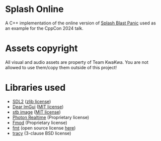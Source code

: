 # Splash Online
A C++ implementation of the online version of [Splash Blast Panic](https://playsbp.ch/) used as an example for the CppCon 2024 talk.
# Assets copyright
All visual and audio assets are property of Team KwaKwa. You are not allowed to use them/copy them outside of this project!
# Libraries used
- [SDL2](https://www.libsdl.org/) ([zlib license](https://www.libsdl.org/license.php))
- [Dear ImGui](https://github.com/ocornut/imgui) ([MIT license](https://github.com/ocornut/imgui/blob/master/LICENSE.txt))
- [stb image](https://github.com/nothings/stb) ([MIT license](https://github.com/nothings/stb/blob/master/LICENSE))
- [Photon Realtime](https://www.photonengine.com/realtime) (Proprietary license)
- [Fmod](https://www.fmod.com/) (Proprietary license)
- [fmt](https://github.com/fmtlib/fmt) (open source license [here](https://github.com/fmtlib/fmt/blob/master/LICENSE))
- [tracy](https://github.com/wolfpld/tracy) (3-clause BSD license)